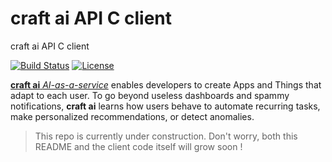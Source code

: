 # **craft ai** API C client #
craft ai API C client

[![Build Status](https://img.shields.io/travis/craft-ai/craft-ai-client-c/master.svg?style=flat-square)](https://travis-ci.org/craft-ai/craft-ai-client-c) [![License](https://img.shields.io/badge/license-BSD--3--Clause-42358A.svg?style=flat-square)](LICENSE)

[**craft ai** _AI-as-a-service_](http://craft.ai) enables developers to create Apps and Things that adapt to each user. To go beyond useless dashboards and spammy notifications, **craft ai** learns how users behave to automate recurring tasks, make personalized recommendations, or detect anomalies.

> This repo is currently under construction. Don't worry, both this README and the client code itself will grow soon !